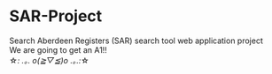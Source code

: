 # SAR-Project
Search Aberdeen Registers (SAR) search tool web application project
<br> We are going to get an A1!!
<br> ☆*: .｡. o(≧▽≦)o .｡.:*☆
